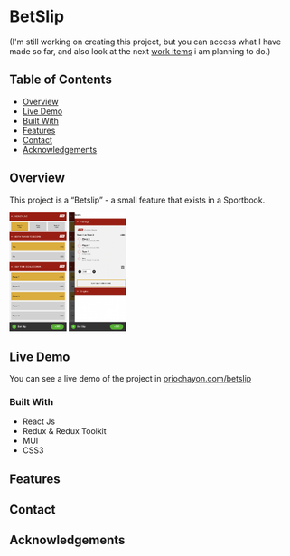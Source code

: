 # BetSlip
(I'm still working on creating this project, but you can access what I have made so far, and also look at the next [work items](https://github.com/orioch/BetSlip/issues) i am planning to do.)

## Table of Contents

- [Overview](#overview)
- [Live Demo](#live-demo)
- [Built With](#built-with)
- [Features](#features)
- [Contact](#contact)
- [Acknowledgements](#acknowledgements)

## Overview

This project is a “Betslip” - a small feature that exists in a Sportbook. 

<img src="https://github.com/orioch/BetSlip/blob/main/Screen%20Shot%202022-11-30%20at%2021.36.09.png?raw=true" width=20% height=20%>  <img src="https://github.com/orioch/BetSlip/blob/main/Screen%20Shot%202022-11-30%20at%2021.42.29.png?raw=true" width=20% height=20%>
## Live Demo

You can see a live demo of the project in [oriochayon.com/betslip](https://oriochayon.com/betslip)
<!-- TODO: Add a screenshot of the live project.
    1. Link to a 'live demo.'
    2. Describe your overall experience in a couple of sentences.
    3. List a few specific technical things that you learned or improved on.
    4. Share any other tips or guidance for others attempting this or something similar.
 -->

### Built With
* React Js
* Redux & Redux Toolkit
* MUI
* CSS3

<!-- TODO: List any MAJOR libraries/frameworks (e.g. React, Tailwind) with links to their homepages. -->

## Features

<!-- TODO: List what specific 'user problems' that this application solves. -->

## Contact

<!-- TODO: Include icons and links to your RELEVANT, PROFESSIONAL 'DEV-ORIENTED' social media. LinkedIn and dev.to are minimum. -->

## Acknowledgements

<!-- TODO: List any blog posts, tutorials or plugins that you may have used to complete the project. Only list those that had a significant impact. Obviously, we all 'Google' stuff while working on our things, but maybe something in particular stood out as a 'major contributor' to your skill set for this project. -->
